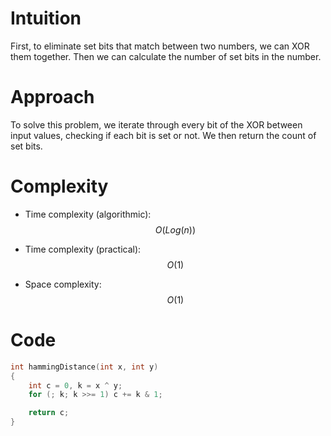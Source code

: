 # Intuition
First, to eliminate set bits that match between two numbers, we can XOR them together. Then we can calculate the number of set bits in the number.

# Approach
To solve this problem, we iterate through every bit of the XOR between input values, checking if each bit is set or not. We then return the count of set bits.

# Complexity
- Time complexity (algorithmic):
$$O(Log(n))$$

- Time complexity (practical):
$$O(1)$$

- Space complexity:
$$O(1)$$

# Code
```c
int hammingDistance(int x, int y)
{
    int c = 0, k = x ^ y;
    for (; k; k >>= 1) c += k & 1;

    return c;
}
```
